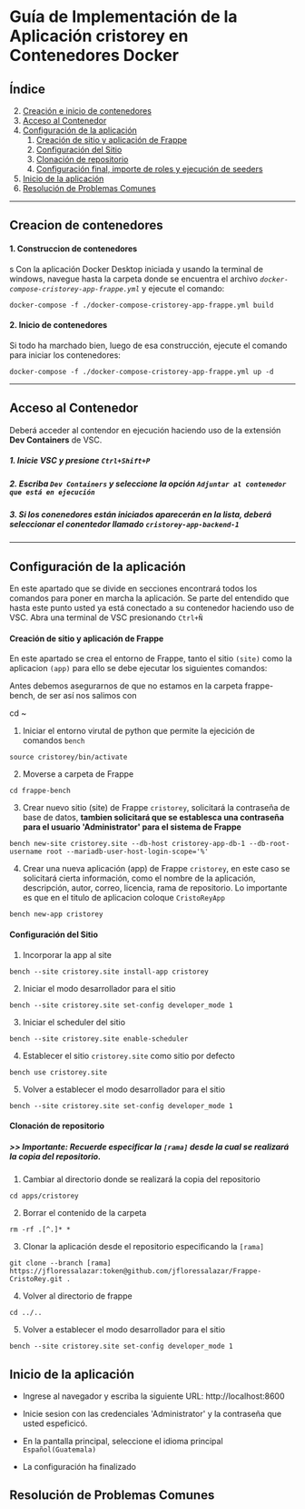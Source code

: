 # Guía de Implementación de la Aplicación cristorey en Contenedores Docker

## Índice
2. [Creación e inicio de contenedores](#creacion-de-contenedores)
3. [Acceso al Contenedor](#acceso-al-contenedor)
4. [Configuración de la aplicación](#configuración-de-la-aplicación)
   1. [Creación de sitio y aplicación de Frappe](#creación-de-sitio-y-aplicación-de-frappe)
   3. [Configuración del Sitio](#configuración-del-sitio)
   4. [Clonación de repositorio](#clonación-de-repositorio)
   5. [Configuración final, importe de roles y ejecución de seeders](#configuración-final-y-ejecución-de-seeders)
5. [Inicio de la aplicación](#inicio-de-la-aplicación)
9. [Resolución de Problemas Comunes](#resolución-de-problemas-comunes)

---

## Creacion de contenedores

#### 1. Construccion de contenedores
s
Con la aplicación Docker Desktop iniciada y usando la terminal de windows, navegue hasta la carpeta donde se encuentra el archivo *`docker-compose-cristorey-app-frappe.yml`* y ejecute el comando:

    docker-compose -f ./docker-compose-cristorey-app-frappe.yml build


#### 2. Inicio de contenedores

Si todo ha marchado bien, luego de esa construcción, ejecute el comando para iniciar los contenedores:

    docker-compose -f ./docker-compose-cristorey-app-frappe.yml up -d

---

## Acceso al Contenedor

Deberá acceder al contendor en ejecución haciendo uso de la extensión **Dev Containers** de VSC.

##### 1. Inicie VSC y presione *`Ctrl+Shift+P`*
##### 2. Escriba *`Dev Containers`* y seleccione la opción *`Adjuntar al contenedor que está en ejecución`*
##### 3. Si los conenedores están iniciados aparecerán en la lista, deberá seleccionar el conentedor llamado *`cristorey-app-backend-1`*

---

## Configuración de la aplicación

En este apartado que se divide en secciones encontrará todos los comandos para poner en marcha la aplicación.
Se parte del entendido que hasta este punto usted ya está conectado a su contenedor haciendo uso de VSC.
Abra una terminal de VSC presionando `Ctrl+Ñ`

#### Creación de sitio y aplicación de Frappe

En este apartado se crea el entorno de Frappe, tanto el sitio ``(site)`` como la aplicacion ``(app)`` para ello se debe ejecutar los siguientes comandos:

Antes debemos asegurarnos de que no estamos en la carpeta frappe-bench, de ser así nos salimos con
   
   cd ~

  1. Iniciar el entorno virutal de python que permite la ejecición de comandos `bench`

    source cristorey/bin/activate

  2. Moverse a carpeta de Frappe

    cd frappe-bench

  3. Crear nuevo sitio (site) de Frappe `cristorey`, solicitará la contraseña de base de datos, **tambien solicitará que se establesca una contraseña para el usuario 'Administrator' para el sistema de Frappe** 

    bench new-site cristorey.site --db-host cristorey-app-db-1 --db-root-username root --mariadb-user-host-login-scope='%'

  4. Crear una nueva aplicación (app) de Frappe `cristorey`, en este caso se solicitará cierta información, como el nombre de la aplicación, descripción, autor, correo, licencia, rama de repositorio. Lo importante es que en el titulo de aplicacion coloque `CristoReyApp` 

    bench new-app cristorey

#### Configuración del Sitio

  1. Incorporar la app al site

    bench --site cristorey.site install-app cristorey

  2. Iniciar el modo desarrollador para el sitio

    bench --site cristorey.site set-config developer_mode 1

  3. Iniciar el scheduler del sitio

    bench --site cristorey.site enable-scheduler

  4. Establecer el sitio `cristorey.site` como sitio por defecto

    bench use cristorey.site

  5. Volver a establecer el modo desarrollador para el sitio

    bench --site cristorey.site set-config developer_mode 1

    
#### Clonación de repositorio

##### >> Importante: Recuerde especificar la `[rama]` desde  la cual se realizará la copia del repositorio.

  1. Cambiar al directorio donde se realizará la copia del repositorio

    cd apps/cristorey

  2. Borrar el contenido de la carpeta

    rm -rf .[^.]* *

  3. Clonar la aplicación desde el repositorio especificando la `[rama]`

    git clone --branch [rama] https://jfloressalazar:token@github.com/jfloressalazar/Frappe-CristoRey.git .

  4. Volver al directorio de frappe

    cd ../..
    
  5. Volver a establecer el modo desarrollador para el sitio
    
    bench --site cristorey.site set-config developer_mode 1


## Inicio de la aplicación

- Ingrese al navegador y escriba la siguiente URL: http://localhost:8600

- Inicie sesion con las credenciales 'Administrator' y la contraseña que usted espeficicó.

- En la pantalla principal, seleccione el idioma principal `Español(Guatemala)` 

- La configuración ha finalizado

## Resolución de Problemas Comunes
